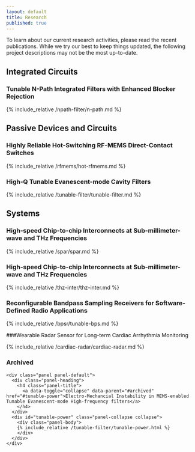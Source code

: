 ```yaml
---
layout: default
title: Research
published: true
---
```


<div class="alert alert-warning">
    To learn about our current research activities, please read the recent publications. While we try our best to keep things updated, the following project descriptions may not be the most up-to-date.
</div>

<!--

Add "in" to the end of       <div id="n-path" class="panel-collapse collapse"> to make a section expanded by default
e.g.       <div id="n-path" class="panel-collapse collapse in">
-->
## Integrated Circuits

### Tunable N-Path Integrated Filters with Enhanced Blocker Rejection

{% include_relative /npath-filter/n-path.md %}



## Passive Devices and Circuits

### Highly Reliable Hot-Switching RF-MEMS Direct-Contact Switches

{% include_relative /rfmems/hot-rfmems.md %}

### High-Q Tunable Evanescent-mode Cavity Filters

{% include_relative /tunable-filter/tunable-filter.md %}



## Systems

### High-speed Chip-to-chip Interconnects at Sub-millimeter-wave and THz Frequencies

{% include_relative /spar/spar.md %}

### High-speed Chip-to-chip Interconnects at Sub-millimeter-wave and THz Frequencies

{% include_relative /thz-inter/thz-inter.md %}

### Reconfigurable Bandpass Sampling Receivers for Software-Defined Radio Applications

{% include_relative /bpsr/tunable-bps.md %}

###Wearable Radar Sensor for Long-term Cardiac Arrhythmia Monitoring

{% include_relative /cardiac-radar/cardiac-radar.md %}


### Archived

<div class="panel-group" id="archived">

    <div class="panel panel-default">
      <div class="panel-heading">
        <h4 class="panel-title">
          <a data-toggle="collapse" data-parent="#archived" href="#tunable-power">Electro-Mechancial Instability in MEMS-enabled Tunable Evanescent-mode High-frequency filters</a>
        </h4>
      </div>
      <div id="tunable-power" class="panel-collapse collapse">
        <div class="panel-body">
		{% include_relative /tunable-filter/tunable-power.html %}
        </div>
      </div>
    </div>

<!--
    <div class="panel panel-default">
      <div class="panel-heading">
        <h4 class="panel-title">
          <a data-toggle="collapse" data-parent="#archived" href="#n-path">Tunable N-Path Integrated Filters with Enhanced Block Rejection </a>
        </h4>
      </div>
      <div id="n-path" class="panel-collapse collapse">
        <div class="panel-body">
		{% include_relative /npath-filter/n-path.md %}
        </div>
      </div>
    </div>    

    <div class="panel panel-default">
      <div class="panel-heading">
        <h4 class="panel-title">
          <a data-toggle="collapse" data-parent="#archived" href="#hot-mems">Highly Reliable Hot-Switching RF-MEMS Direct-Contact Switches </a>
        </h4>
      </div>
      <div id="hot-mems" class="panel-collapse collapse">
        <div class="panel-body">
		{% include_relative /rfmems/hot-rfmems.md %}
        </div>
      </div>
    </div>    
-->
</div>
